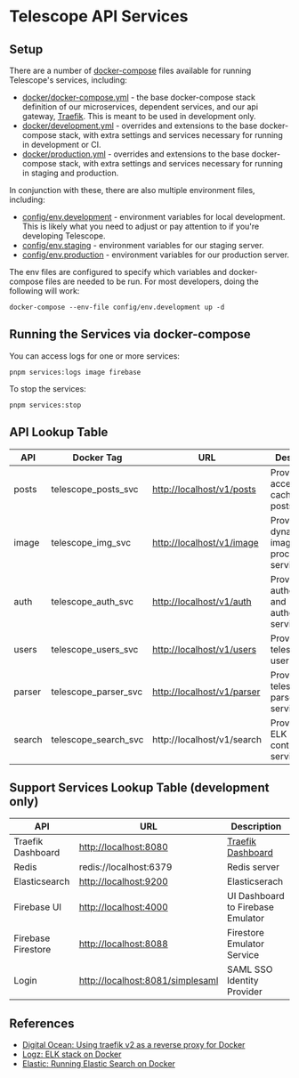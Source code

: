 # Telescope API Services

## Setup

There are a number of [docker-compose](https://docs.docker.com/compose/) files available for running Telescope's services, including:

- [docker/docker-compose.yml](docker/docker-compose.yml) - the base docker-compose stack
  definition of our microservices, dependent services, and our api gateway, [Traefik](https://traefik.io). This is meant to be used in development only.
- [docker/development.yml](docker/development.yml) - overrides and extensions to the base docker-compose
  stack, with extra settings and services necessary for running in development or CI.
- [docker/production.yml](docker/production.yml) - overrides and extensions to the base docker-compose
  stack, with extra settings and services necessary for running in staging and production.

In conjunction with these, there are also multiple environment files, including:

- [config/env.development](config/env.development) - environment variables for local development. This
  is likely what you need to adjust or pay attention to if you're developing Telescope.
- [config/env.staging](config/env.staging) - environment variables for our staging server.
- [config/env.production](config/env.production) - environment variables for our production server.

The env files are configured to specify which variables and docker-compose files are needed to be run.
For most developers, doing the following will work:

```
docker-compose --env-file config/env.development up -d
```

## Running the Services via docker-compose

You can access logs for one or more services:

```
pnpm services:logs image firebase
```

To stop the services:

```
pnpm services:stop
```

## API Lookup Table

| API    | Docker Tag           | URL                          | Description                                       |
| ------ | -------------------- | ---------------------------- | ------------------------------------------------- |
| posts  | telescope_posts_svc  | <http://localhost/v1/posts>  | Provides access to cached user posts              |
| image  | telescope_img_svc    | <http://localhost/v1/image>  | Provides a dynamic image processing service       |
| auth   | telescope_auth_svc   | <http://localhost/v1/auth>   | Provides authentication and authorization service |
| users  | telescope_users_svc  | <http://localhost/v1/users>  | Provides telescope's user services                |
| parser | telescope_parser_svc | <http://localhost/v1/parser> | Provides telescope's parser services              |
| search | telescope_search_svc | http://localhost/v1/search   | Provides an ELK query controller service          |

## Support Services Lookup Table (development only)

| API                | URL                                | Description                                                               |
| ------------------ | ---------------------------------- | ------------------------------------------------------------------------- |
| Traefik Dashboard  | <http://localhost:8080>            | [Traefik Dashboard](https://doc.traefik.io/traefik/operations/dashboard/) |
| Redis              | redis://localhost:6379             | Redis server                                                              |
| Elasticsearch      | <http://localhost:9200>            | Elasticserach                                                             |
| Firebase UI        | <http://localhost:4000>            | UI Dashboard to Firebase Emulator                                         |
| Firebase Firestore | <http://localhost:8088>            | Firestore Emulator Service                                                |
| Login              | <http://localhost:8081/simplesaml> | SAML SSO Identity Provider                                                |

## References

- [Digital Ocean: Using traefik v2 as a reverse proxy for Docker](https://www.digitalocean.com/community/tutorials/how-to-use-traefik-v2-as-a-reverse-proxy-for-docker-containers-on-ubuntu-20-04)
- [Logz: ELK stack on Docker](https://logz.io/blog/elk-stack-on-docker/)
- [Elastic: Running Elastic Search on Docker](https://www.elastic.co/guide/en/elastic-stack-get-started/master/get-started-docker.html)
